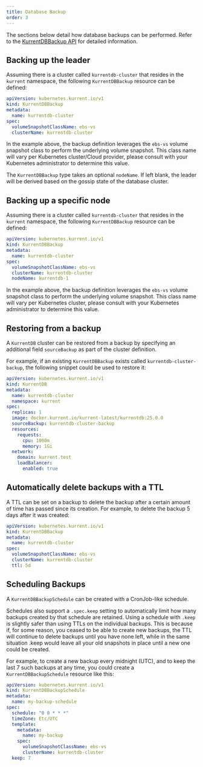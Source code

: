 ```yaml
---
title: Database Backup
order: 3
---
```


The sections below detail how database backups can be performed. Refer to the [KurrentDBBackup API](../getting-started/resource-types.md#kurrentdbbackup) for detailed information.

## Backing up the leader

Assuming there is a cluster called `kurrentdb-cluster` that resides in the `kurrent` namespace, the following `KurrentDBBackup` resource can be defined:

```yaml
apiVersion: kubernetes.kurrent.io/v1
kind: KurrentDBBackup
metadata:
  name: kurrentdb-cluster
spec:
  volumeSnapshotClassName: ebs-vs
  clusterName: kurrentdb-cluster
```

In the example above, the backup definition leverages the `ebs-vs` volume snapshot class to perform the underlying volume snapshot. This class name will vary per Kubernetes cluster/Cloud provider, please consult with your Kubernetes administrator to determine this value.

The `KurrentDBBackup` type takes an optional `nodeName`. If left blank, the leader will be derived based on the gossip state of the database cluster.

## Backing up a specific node

Assuming there is a cluster called `kurrentdb-cluster` that resides in the `kurrent` namespace, the following `KurrentDBBackup` resource can be defined:

```yaml
apiVersion: kubernetes.kurrent.io/v1
kind: KurrentDBBackup
metadata:
  name: kurrentdb-cluster
spec:
  volumeSnapshotClassName: ebs-vs
  clusterName: kurrentdb-cluster
  nodeName: kurrentdb-1
```

In the example above, the backup definition leverages the `ebs-vs` volume snapshot class to perform the underlying volume snapshot. This class name will vary per Kubernetes cluster, please consult with your Kubernetes administrator to determine this value.

## Restoring from a backup

A `KurrentDB` cluster can be restored from a backup by specifying an additional field `sourceBackup` as part of the cluster definition.

For example, if an existing `KurrentDBBackup` exists called `kurrentdb-cluster-backup`, the following snippet could be used to restore it:


```yaml
apiVersion: kubernetes.kurrent.io/v1
kind: KurrentDB
metadata:
  name: kurrentdb-cluster
  namespace: kurrent
spec:
  replicas: 1
  image: docker.kurrent.io/kurrent-latest/kurrentdb:25.0.0
  sourceBackup: kurrentdb-cluster-backup
  resources:
    requests:
      cpu: 1000m
      memory: 1Gi
  network:
    domain: kurrent.test
    loadBalancer:
      enabled: true
```

## Automatically delete backups with a TTL

A TTL can be set on a backup to delete the backup after a certain amount of time has passed since
its creation.  For example, to delete the backup 5 days after it was created:

```yaml
apiVersion: kubernetes.kurrent.io/v1
kind: KurrentDBBackup
metadata:
  name: kurrentdb-cluster
spec:
  volumeSnapshotClassName: ebs-vs
  clusterName: kurrentdb-cluster
  ttl: 5d
```

## Scheduling Backups

A `KurrentDBBackupSchedule` can be created with a CronJob-like schedule.

Schedules also support a `.spec.keep` setting to automatically limit how many backups created by
that schedule are retained.  Using a schedule with `.keep` is slightly safer than using TTLs on the
individual backups.  This is because if, for some reason, you ceased to be able to create new
backups, the TTL will continue to delete backups until you have none left, while in the same
situation .keep would leave all your old snapshots in place until a new one could be created.

For example, to create a new backup every midnight (UTC), and to
keep the last 7 such backups at any time, you could create a `KurrentDBBackupSchedule` resource like
this:

```yaml
apiVersion: kubernetes.kurrent.io/v1
kind: KurrentDBBackupSchedule
metadata:
  name: my-backup-schedule
spec:
  schedule: "0 0 * * *"
  timeZone: Etc/UTC
  template:
    metadata:
      name: my-backup
    spec:
      volumeSnapshotClassName: ebs-vs
      clusterName: kurrentdb-cluster
  keep: 7
```
